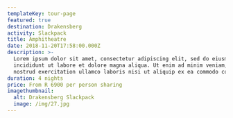 ```yaml
---
templateKey: tour-page
featured: true
destination: Drakensberg
activity: Slackpack
title: Amphitheatre
date: 2018-11-20T17:58:00.000Z
description: >-
  Lorem ipsum dolor sit amet, consectetur adipiscing elit, sed do eiusmod tempor
  incididunt ut labore et dolore magna aliqua. Ut enim ad minim veniam, quis
  nostrud exercitation ullamco laboris nisi ut aliquip ex ea commodo consequat.
duration: 4 nights
price: From R 6900 per person sharing
imagethumbnail:
  alt: Drakensberg Slackpack
  image: /img/27.jpg
---
```



